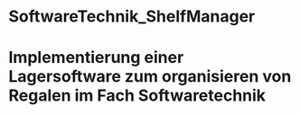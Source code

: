 # SoftwareTechnik_ShelfManager
# Implementierung einer Lagersoftware zum organisieren von Regalen im Fach Softwaretechnik
